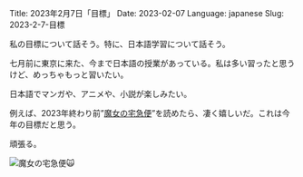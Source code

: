 Title: 2023年2月7日「目標」
Date: 2023-02-07
Language: japanese
Slug: 2023-2-7-目標

私の目標について話そう。特に、日本語学習について話そう。

七月前に東京に来た、今まで日本語の授業があっている。私は多い習ったと思うけど、めっちゃもっと習いたい。

日本語でマンガや、アニメや、小説が楽しみたい。

例えば、2023年終わり前”[魔女の宅急便](https://www.goodreads.com/book/show/509760._Majo_no_Takkyuubin_)”を読めたら、凄く嬉しいだ。これは今年の目標だと思う。

頑張る。

![魔女の宅急便🙀](https://i.imgur.com/KLDVKX8.jpg)